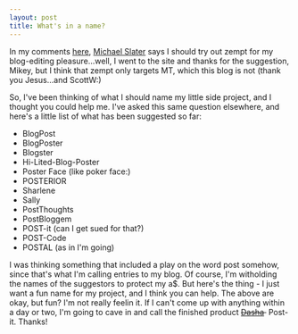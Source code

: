 ```yaml
---
layout: post
title: What's in a name?
---
```

<p>In my comments <a title="My Blog" href="http://www.chrisfrazier.net/blog" target="_blank">here</a>, <a href="http://karavshin.org/blogs/black-coffee/archive/000474.html">Michael Slater</a> says I should try out zempt for my blog-editing pleasure...well, I went to the site and thanks for the suggestion, Mikey, but I think that zempt only targets MT, which this blog is not (thank you Jesus...and ScottW:)</p>
<p>So, I've been thinking of what I should name my little side project, and I thought you could help me. I've asked this same question elsewhere, and here's a little list of what has been suggested so far:</p>
<ul>
<li>BlogPost</li>
<li>BlogPoster</li>
<li>Blogster</li>
<li>Hi-Lited-Blog-Poster</li>
<li>Poster Face (like poker face:)</li>
<li>POSTERIOR</li>
<li>Sharlene</li>
<li>Sally</li>
<li>PostThoughts</li>
<li>PostBloggem</li>
<li>POST-it (can I get sued for that?)</li>
<li>POST-Code</li>
<li>POSTAL (as in I'm going)</li></ul>
<p>I was thinking something that included a play on the word post somehow, since that's what I'm calling entries to my blog. Of course, I'm witholding the names of the suggestors to protect my a$. But here's the thing - I just want a fun name for my project, and I think you can help. The above are okay, but fun? I'm not really feelin it. If I can't come up with anything within a day or two, I'm going to cave in and call the finished product <strike><a href="http://www.nmr.ru/dasha.html">Dasha</a> </strike> Post-it. Thanks!</p>